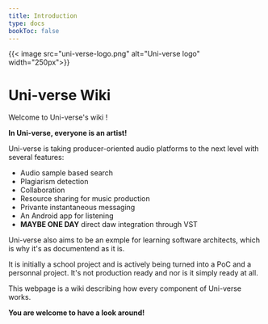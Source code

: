 ```yaml
---
title: Introduction
type: docs
bookToc: false
---
```


{{< image src="uni-verse-logo.png" alt="Uni-verse logo" width="250px">}}

# Uni-verse Wiki

Welcome to Uni-verse's wiki !

**In Uni-verse, everyone is an artist!**

Uni-verse is taking producer-oriented audio platforms to the next level with several features:

- Audio sample based search
- Plagiarism detection
- Collaboration
- Resource sharing for music production
- Privante instantaneous messaging
- An Android app for listening
- **MAYBE ONE DAY** direct daw integration through VST

Uni-verse also aims to be an exmple for learning software architects, which is why it's as documentend as it is.

It is initially a school project and is actively being turned into a PoC and a personnal project. It's not production ready and nor is it simply ready at all.

This webpage is a wiki describing how every component of Uni-verse works.

**You are welcome to have a look around!**
